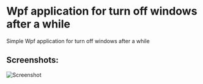 # Wpf application for turn off windows after a while
Simple Wpf application for turn off windows after a while

## Screenshots:

<img alt="Screenshot" src="https://user-images.githubusercontent.com/43573153/94109686-0568a300-fe4a-11ea-9994-316e1bc6c658.png">
